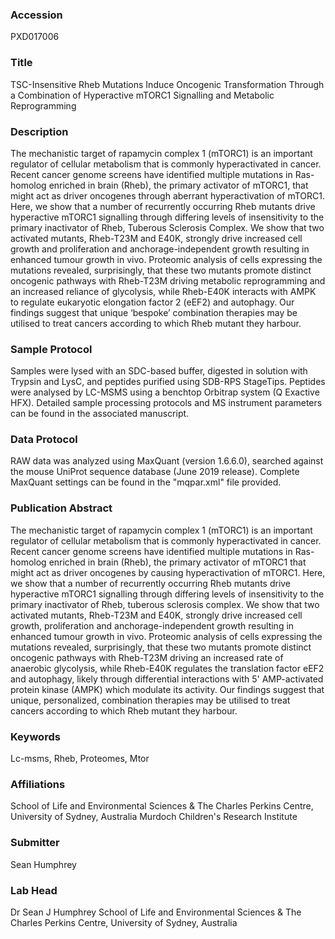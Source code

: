 ### Accession
PXD017006

### Title
TSC-Insensitive Rheb Mutations Induce Oncogenic Transformation Through a Combination of Hyperactive mTORC1 Signalling and Metabolic Reprogramming

### Description
The mechanistic target of rapamycin complex 1 (mTORC1) is an important regulator of cellular metabolism that is commonly hyperactivated in cancer. Recent cancer genome screens have identified multiple mutations in Ras-homolog enriched in brain (Rheb), the primary activator of mTORC1, that might act as driver oncogenes through aberrant hyperactivation of mTORC1. Here, we show that a number of recurrently occurring Rheb mutants drive hyperactive mTORC1 signalling through differing levels of insensitivity to the primary inactivator of Rheb, Tuberous Sclerosis Complex.  We show that two activated mutants, Rheb-T23M and E40K, strongly drive increased cell growth and proliferation and anchorage-independent growth resulting in enhanced tumour growth in vivo. Proteomic analysis of cells expressing the mutations revealed, surprisingly, that these two mutants promote distinct oncogenic pathways with Rheb-T23M driving metabolic reprogramming and an increased reliance of glycolysis, while Rheb-E40K interacts with AMPK to regulate eukaryotic elongation factor 2 (eEF2) and autophagy.  Our findings suggest that unique ‘bespoke’ combination therapies may be utilised to treat cancers according to which Rheb mutant they harbour.

### Sample Protocol
Samples were lysed with an SDC-based buffer, digested in solution with Trypsin and LysC, and peptides purified using SDB-RPS StageTips. Peptides were analysed by LC-MSMS using a benchtop Orbitrap system (Q Exactive HFX). Detailed sample processing protocols and MS instrument parameters can be found in the associated manuscript.

### Data Protocol
RAW data was analyzed using MaxQuant (version 1.6.6.0), searched against the mouse UniProt sequence database (June 2019 release). Complete MaxQuant settings can be found in the "mqpar.xml" file provided.

### Publication Abstract
The mechanistic target of rapamycin complex 1 (mTORC1) is an important regulator of cellular metabolism that is commonly hyperactivated in cancer. Recent cancer genome screens have identified multiple mutations in Ras-homolog enriched in brain (Rheb), the primary activator of mTORC1 that might act as driver oncogenes by causing hyperactivation of mTORC1. Here, we show that a number of recurrently occurring Rheb mutants drive hyperactive mTORC1 signalling through differing levels of insensitivity to the primary inactivator of Rheb, tuberous sclerosis complex. We show that two activated mutants, Rheb-T23M and E40K, strongly drive increased cell growth, proliferation and anchorage-independent growth resulting in enhanced tumour growth in vivo. Proteomic analysis of cells expressing the mutations revealed, surprisingly, that these two mutants promote distinct oncogenic pathways with Rheb-T23M driving an increased rate of anaerobic glycolysis, while Rheb-E40K regulates the translation factor eEF2 and autophagy, likely through differential interactions with 5' AMP-activated protein kinase (AMPK) which modulate its activity. Our findings suggest that unique, personalized, combination therapies may be utilised to treat cancers according to which Rheb mutant they harbour.

### Keywords
Lc-msms, Rheb, Proteomes, Mtor

### Affiliations
School of Life and Environmental Sciences & The Charles Perkins Centre, University of Sydney, Australia
Murdoch Children's Research Institute

### Submitter
Sean Humphrey

### Lab Head
Dr Sean J Humphrey
School of Life and Environmental Sciences & The Charles Perkins Centre, University of Sydney, Australia


